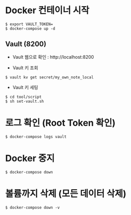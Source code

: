 # Docker 컨테이너 시작

```shell
$ export VAULT_TOKEN=
$ docker-compose up -d
```

## Vault (8200)

- Vault 웹으로 확인 : http://localhost:8200

- Vault 키 조회

```shell
$ vault kv get secret/my_own_note_local
```

- Vault 키 세팅

```shell
$ cd tool/script
$ sh set-vault.sh
```

# 로그 확인 (Root Token 확인)

```shell
$ docker-compose logs vault
```

# Docker 중지

```shell
$ docker-compose down
```

# 볼륨까지 삭제 (모든 데이터 삭제)

```shell
$ docker-compose down -v
```
